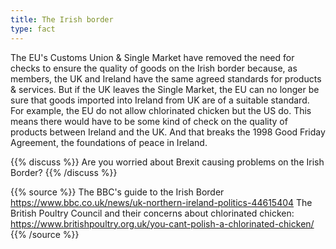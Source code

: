 ```yaml
---
title: The Irish border
type: fact
---
```


The EU's Customs Union & Single Market have removed the need for checks to ensure the quality of goods on the Irish border because, as members, the UK and Ireland have the same agreed standards for products & services.
But if the UK leaves the Single Market, the EU can no longer be sure that goods imported into Ireland from UK are of a suitable standard. For example, the EU do not allow chlorinated chicken but the US do.
This means there would have to be some kind of check on the quality of products between Ireland and the UK. And that breaks the 1998 Good Friday Agreement, the foundations of peace in Ireland.

{{% discuss %}}
Are you worried about Brexit causing problems on the Irish Border?
{{% /discuss %}}

{{% source %}}
The BBC's guide to the Irish Border
https://www.bbc.co.uk/news/uk-northern-ireland-politics-44615404
The British Poultry Council and their concerns about chlorinated chicken:
https://www.britishpoultry.org.uk/you-cant-polish-a-chlorinated-chicken/
{{% /source %}}
